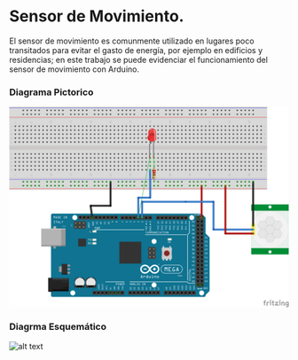 # Sensor de Movimiento.
El sensor de movimiento es comunmente utilizado en lugares poco transitados para evitar el gasto de energía, por ejemplo en edificios y residencias; en este trabajo se puede evidenciar el funcionamiento del sensor de movimiento con Arduino.
### Diagrama Pictorico
![alt text](https://github.com/santiagovargas1/Trabajo-2019/blob/master/Imagenes/ESQUEMA2.png)
### Diagrma Esquemático
![alt text](https://github.com/santiagovargas1/Trabajo-2019/blob/master/Imagenes/ajijijisquem%C3%A1tico.png)
